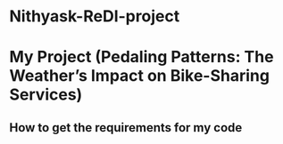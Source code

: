 # Nithyask-ReDI-project
# My Project (Pedaling Patterns: The Weather’s Impact on Bike-Sharing Services)
## How to get the requirements for my code
